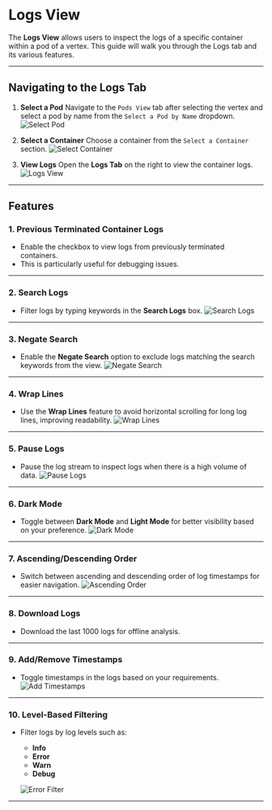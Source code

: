 # Logs View

The **Logs View** allows users to inspect the logs of a specific container within a pod of a vertex. This guide will walk you through the Logs tab and its various features.

---

## Navigating to the Logs Tab

1. **Select a Pod**
   Navigate to the `Pods View` tab after selecting the vertex and select a pod by name from the `Select a Pod by Name` dropdown.
   ![Select Pod](../../assets/logs/select-pod.png)

2. **Select a Container**
   Choose a container from the `Select a Container` section.
   ![Select Container](../../assets/logs/select-container.png)

3. **View Logs**
   Open the **Logs Tab** on the right to view the container logs.
   ![Logs View](../../assets/logs/logs-tab.png)

---

## Features

### 1. Previous Terminated Container Logs

- Enable the checkbox to view logs from previously terminated containers.
- This is particularly useful for debugging issues.

---

### 2. Search Logs

- Filter logs by typing keywords in the **Search Logs** box.
  ![Search Logs](../../assets/logs/logs-search.png)

---

### 3. Negate Search

- Enable the **Negate Search** option to exclude logs matching the search keywords from the view.
  ![Negate Search](../../assets/logs/logs-negate-search.png)

---

### 4. Wrap Lines

- Use the **Wrap Lines** feature to avoid horizontal scrolling for long log lines, improving readability.
  ![Wrap Lines](../../assets/logs/logs-wrap.png)

---

### 5. Pause Logs

- Pause the log stream to inspect logs when there is a high volume of data.
  ![Pause Logs](../../assets/logs/logs-pause.png)

---

### 6. Dark Mode

- Toggle between **Dark Mode** and **Light Mode** for better visibility based on your preference.
  ![Dark Mode](../../assets/logs/logs-dark-mode.png)

---

### 7. Ascending/Descending Order

- Switch between ascending and descending order of log timestamps for easier navigation.
  ![Ascending Order](../../assets/logs/logs-ascending.png)

---

### 8. Download Logs

- Download the last 1000 logs for offline analysis.

---

### 9. Add/Remove Timestamps

- Toggle timestamps in the logs based on your requirements.
  ![Add Timestamps](../../assets/logs/logs-add-timestamps.png)

---

### 10. Level-Based Filtering

- Filter logs by log levels such as:

  - **Info**
  - **Error**
  - **Warn**
  - **Debug**

  ![Error Filter](../../assets/logs/logs-filter-error.png)

---
